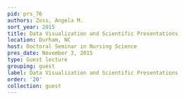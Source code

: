 ```yaml
---
pid: prs_76
authors: Zoss, Angela M.
sort_year: 2015
title: Data Visualization and Scientific Presentations
location: Durham, NC
host: Doctoral Seminar in Nursing Science
pres_date: November 3, 2015
type: Guest lecture
grouping: guest
label: Data Visualization and Scientific Presentations
order: '20'
collection: guest
---
```

